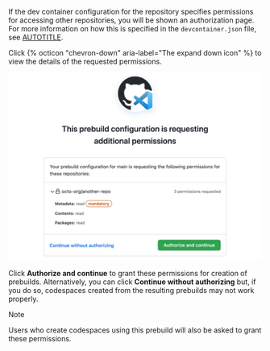    If the dev container configuration for the repository specifies permissions for accessing other repositories, you will be shown an authorization page. For more information on how this is specified in the `devcontainer.json` file, see [AUTOTITLE](/codespaces/managing-your-codespaces/managing-repository-access-for-your-codespaces).

   Click {% octicon "chevron-down" aria-label="The expand down icon" %} to view the details of the requested permissions.

   ![Screenshot of an authorization page for a prebuild configuration. Three permissions are listed in this request.](/assets/images/help/codespaces/prebuild-authorization-page.png)

   Click **Authorize and continue** to grant these permissions for creation of prebuilds. Alternatively, you can click **Continue without authorizing** but, if you do so, codespaces created from the resulting prebuilds may not work properly.

   > [!NOTE]
   > Users who create codespaces using this prebuild will also be asked to grant these permissions.
